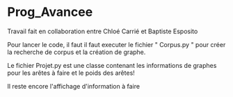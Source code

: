 # Prog_Avancee
Travail fait en collaboration entre Chloé Carrié et Baptiste Esposito


Pour lancer le code, il faut il faut executer le fichier " Corpus.py " pour créer la recherche de corpus et la création de graphe.

Le fichier Projet.py est une classe contenant les informations de graphes pour les arêtes à faire et le poids des arêtes!

Il reste encore l'affichage d'information à faire
